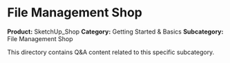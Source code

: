 # File Management Shop

**Product:** SketchUp_Shop
**Category:** Getting Started & Basics
**Subcategory:** File Management Shop

This directory contains Q&A content related to this specific subcategory.
